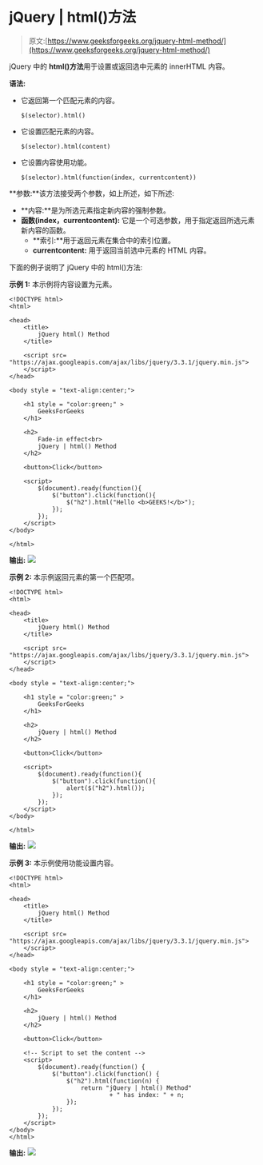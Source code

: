 # jQuery | html()方法

> 原文:[https://www.geeksforgeeks.org/jquery-html-method/](https://www.geeksforgeeks.org/jquery-html-method/)

jQuery 中的 **html()方法**用于设置或返回选中元素的 innerHTML 内容。

**语法:**

*   它返回第一个匹配元素的内容。

    ```
    $(selector).html()
    ```

*   它设置匹配元素的内容。

    ```
    $(selector).html(content)
    ```

*   它设置内容使用功能。

    ```
    $(selector).html(function(index, currentcontent))
    ```

**参数:**该方法接受两个参数，如上所述，如下所述:

*   **内容:**是为所选元素指定新内容的强制参数。
*   **函数(index，currentcontent):** 它是一个可选参数，用于指定返回所选元素新内容的函数。
    *   **索引:**用于返回元素在集合中的索引位置。
    *   **currentcontent:** 用于返回当前选中元素的 HTML 内容。

下面的例子说明了 jQuery 中的 html()方法:

**示例 1:** 本示例将内容设置为元素。

```
<!DOCTYPE html>
<html>

<head> 
    <title>
        jQuery html() Method
    </title>

    <script src=
"https://ajax.googleapis.com/ajax/libs/jquery/3.3.1/jquery.min.js">
    </script>
</head> 

<body style = "text-align:center;">  

    <h1 style = "color:green;" >  
        GeeksForGeeks
    </h1>  

    <h2>
        Fade-in effect<br>
        jQuery | html() Method
    </h2>

    <button>Click</button>

    <script>
        $(document).ready(function(){
            $("button").click(function(){
                $("h2").html("Hello <b>GEEKS!</b>");
            });
        });
    </script>
</body>  

</html>
```

**输出:**
![](img/55d836e647aa16e190be4ea2e46eaf16.png)

**示例 2:** 本示例返回元素的第一个匹配项。

```
<!DOCTYPE html>
<html>

<head> 
    <title>
        jQuery html() Method
    </title>

    <script src=
"https://ajax.googleapis.com/ajax/libs/jquery/3.3.1/jquery.min.js">
    </script>
</head> 

<body style = "text-align:center;">  

    <h1 style = "color:green;" >  
        GeeksForGeeks
    </h1>  

    <h2>
        jQuery | html() Method
    </h2>

    <button>Click</button>

    <script>
        $(document).ready(function(){
            $("button").click(function(){
                alert($("h2").html());
            });
        });
    </script>
</body>  

</html>
```

**输出:**
![](img/2334d5de177fba12a12dc23cab10f20d.png)

**示例 3:** 本示例使用功能设置内容。

```
<!DOCTYPE html>
<html>

<head> 
    <title>
        jQuery html() Method
    </title>

    <script src=
"https://ajax.googleapis.com/ajax/libs/jquery/3.3.1/jquery.min.js">
    </script>
</head> 

<body style = "text-align:center;">  

    <h1 style = "color:green;" >  
        GeeksForGeeks
    </h1>  

    <h2>
        jQuery | html() Method
    </h2>

    <button>Click</button>

    <!-- Script to set the content -->
    <script>
        $(document).ready(function() {
            $("button").click(function() {
                $("h2").html(function(n) {
                    return "jQuery | html() Method"
                            + " has index: " + n;
                });
            });
        });
    </script>
</body>  
</html>
```

**输出:**
![](img/fe44fbc1e74decf22ad9ff16dfa6bb71.png)